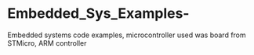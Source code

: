 # Embedded_Sys_Examples-
Embedded systems code examples, microcontroller used was board from STMicro, ARM controller
